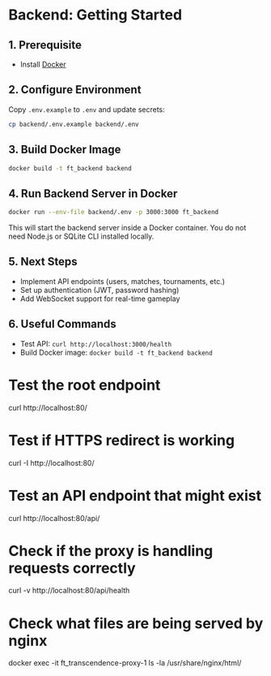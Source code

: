# Backend: Getting Started

## 1. Prerequisite

- Install [Docker](https://www.docker.com/)

## 2. Configure Environment

Copy `.env.example` to `.env` and update secrets:

```bash
cp backend/.env.example backend/.env
```

## 3. Build Docker Image

```bash
docker build -t ft_backend backend
```

## 4. Run Backend Server in Docker

```bash
docker run --env-file backend/.env -p 3000:3000 ft_backend
```

This will start the backend server inside a Docker container. You do not need Node.js or SQLite CLI installed locally.

## 5. Next Steps

- Implement API endpoints (users, matches, tournaments, etc.)
- Set up authentication (JWT, password hashing)
- Add WebSocket support for real-time gameplay

## 6. Useful Commands

- Test API: `curl http://localhost:3000/health`
- Build Docker image: `docker build -t ft_backend backend`



# Test the root endpoint
curl http://localhost:80/

# Test if HTTPS redirect is working
curl -I http://localhost:80/

# Test an API endpoint that might exist
curl http://localhost:80/api/

# Check if the proxy is handling requests correctly
curl -v http://localhost:80/api/health


# Check what files are being served by nginx
docker exec -it ft_transcendence-proxy-1 ls -la /usr/share/nginx/html/